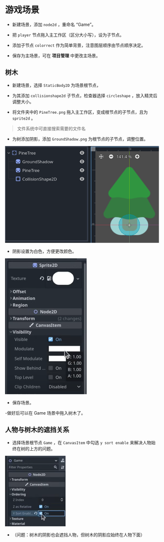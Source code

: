 # 游戏场景

- 新建场景，添加 `node2d` ，重命名 “Game”。

- 把 `player` 节点拖入主工作区（区分大小写），设为子节点。

- 添加子节点 `colorrect` 作为简单背景，注意图层顺序由节点顺序决定。

- 保存为主场景，可在 **项目管理** 中更改主场景。

## 树木

- 新建场景，选择 `StaticBody2D` 为场景根节点，
 
- 为其添加 `collisionshape2d` 子节点，检查器选择 `circleshape` ，放入精灵后调整大小。

- 将文件夹中的 `PineTree.png` 拖入主工作区，变成根节点的子节点，且为 `sprite2d` 。

> 文件系统中可直接搜索需要的文件名

- 为树添加阴影，添加 `GroundShadow.png` 为根节点的子节点，调整位置。

![场景树](image-1.png)

- 阴影设置为白色，方便更改颜色。

![更改阴影颜色](image-2.png)

- 保存场景。

-做好后可以在 Game 场景中拖入树木了。

## 人物与树木的遮挡关系

- 选择场景根节点 `Game` ，在 `CanvasItem` 中勾选 `y sort enable` 来解决人物始终在树的上方的问题。

![y sort enable](image-3.png)

- （问题：树木的阴影也会遮挡人物，但树木的阴影应始终在人物下面）